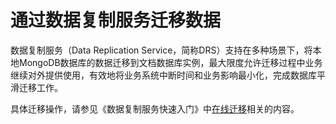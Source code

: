 # 通过数据复制服务迁移数据<a name="dds_03_0056"></a>

数据复制服务（Data Replication Service，简称DRS）支持在多种场景下，将本地MongoDB数据库的数据迁移到文档数据库实例，最大限度允许迁移过程中业务继续对外提供使用，有效地将业务系统中断时间和业务影响最小化，完成数据库平滑迁移工作。

具体迁移操作，请参见《数据复制服务快速入门》中[在线迁移](https://support.huaweicloud.com/qs-drs/drs_02_0001.html)相关的内容。

